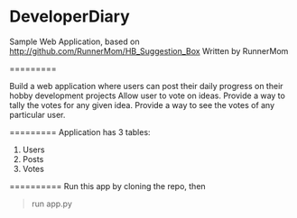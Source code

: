 DeveloperDiary
=================
Sample Web Application, based on http://github.com/RunnerMom/HB_Suggestion_Box
Written by RunnerMom

=========

Build a web application where users can post their daily progress on their hobby development projects
Allow user to vote on ideas.
Provide a way to tally the votes for any given idea.
Provide a way to see the votes of any particular user.

=========
Application has 3 tables:
1. Users
2. Posts
3. Votes

==========
Run this app by cloning the repo, then
>run app.py